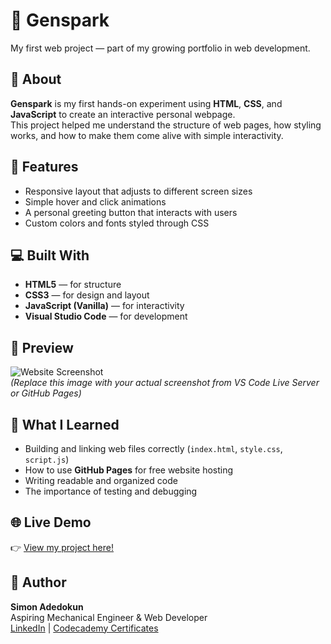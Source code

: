 
# 🌟 Genspark

My first web project — part of my growing portfolio in web development.

## 👋 About

**Genspark** is my first hands-on experiment using **HTML**, **CSS**, and **JavaScript** to create an interactive personal webpage.  
This project helped me understand the structure of web pages, how styling works, and how to make them come alive with simple interactivity.

## 🚀 Features

- Responsive layout that adjusts to different screen sizes  
- Simple hover and click animations  
- A personal greeting button that interacts with users  
- Custom colors and fonts styled through CSS  

## 💻 Built With

- **HTML5** — for structure  
- **CSS3** — for design and layout  
- **JavaScript (Vanilla)** — for interactivity  
- **Visual Studio Code** — for development  

## 📸 Preview

![Website Screenshot](https://picsum.photos/400)  
*(Replace this image with your actual screenshot from VS Code Live Server or GitHub Pages)*

## 🧠 What I Learned

- Building and linking web files correctly (`index.html`, `style.css`, `script.js`)  
- How to use **GitHub Pages** for free website hosting  
- Writing readable and organized code  
- The importance of testing and debugging  

## 🌐 Live Demo

👉 [View my project here!](https://simonade01.github.io/genspark)

## 🙌 Author

**Simon Adedokun**  
Aspiring Mechanical Engineer & Web Developer  
[LinkedIn](#) | [Codecademy Certificates](#)

